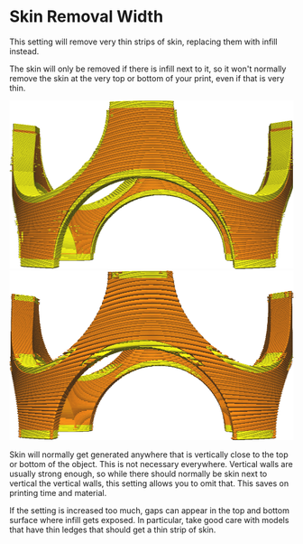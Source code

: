 Skin Removal Width
====
This setting will remove very thin strips of skin, replacing them with infill instead.

The skin will only be removed if there is infill next to it, so it won't normally remove the skin at the very top or bottom of your print, even if that is very thin.

![Not removing any skin](../images/skin_preshrink_original.png)
![Thin strips are removed](../images/skin_preshrink_shrunk.png)

Skin will normally get generated anywhere that is vertically close to the top or bottom of the object. This is not necessary everywhere. Vertical walls are usually strong enough, so while there should normally be skin next to vertical the vertical walls, this setting allows you to omit that. This saves on printing time and material.

If the setting is increased too much, gaps can appear in the top and bottom surface where infill gets exposed. In particular, take good care with models that have thin ledges that should get a thin strip of skin.